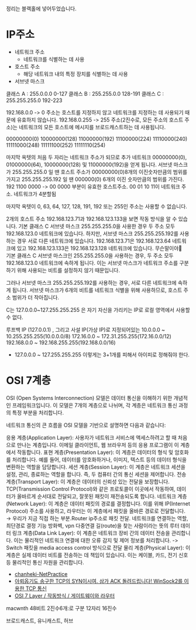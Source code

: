 정리는 블랙홀에 넣어두었습니다.
# **IP주소**
- 네트워크 주소
	- 네트워크를 식별하는 데 사용
- 호스트 주소
	-  해당 네트워크 내의 특정 장치를 식별하는 데 사용
- 서브넷 마스크

클래스 A : 255.0.0.0     0-127
클래스 B : 255.255.0.0   128-191
클래스 C : 255.255.255.0 192-223

192.168.0.0 -> 0 주소는 호스트를 지정하지 않고 네트워크를 지정하는 데 사용되기 때문에 유효하지 않습니다. 
192.168.0.255 -> 255 주소(2진수로, 모든 주소의 호스트 주소)는 네트워크의 모든 호스트에 메시지를 브로드캐스트하는 데 사용됩니다.

00000000(0) 10000000(128) 11000000(192) 11100000(224) 11110000(240) 11111000(248) 11111100(252) 11111110(254)

마지막 옥텟의 처음 두 자리는 네트워크 주소가 되므로 추가 네트워크 00000000(0), 01000000(64), 10000000(128) 및 11000000(192)을 얻게 됩니다.
서브넷 마스크가 255.255.255.0 일 땐 호스트 주소가 00000000(0)8개의 이진숫자만큼의 범위를 가지고
255.255.255.192 일 땐 000000(0) 6개의 이진 숫자만큼의 범위를 가진다.
192 1100 0000 -> 00 0000 부분이 유효한 호스트주소. 00 01 10 11이 네트워크 주소. 네트워크가 4분할됨

마지막 옥텟이 0, 63, 64, 127, 128, 191, 192 또는 255인 주소는 사용할 수 없습니다.

2개의 호스트 주소 192.168.123.71과 192.168.123.133을 보면 작동 방식을 알 수 있습니다. 기본 클래스 C 서브넷 마스크 255.255.255.0을 사용한 경우 두 주소 모두 192.168.123.0 네트워크에 있습니다. 하지만, 서브넷 마스크 255.255.255.192를 사용하는 경우 서로 다른 네트워크에 있습니다. 192.168.123.71은 192.168.123.64 네트워크에 있고 192.168.123.133은 192.168.123.128 네트워크에 있습니다. 무슨말이야
<br> 기본 클래스 C 서브넷 마스크인 255.255.255.0을 사용하는 경우, 두 주소 모두 192.168.123.0 네트워크에 속하게 됩니다. 이는 서브넷 마스크가 네트워크 주소를 구분하기 위해 사용되는 비트를 설정하지 않기 때문입니다.

그러나 서브넷 마스크 255.255.255.192를 사용하는 경우, 서로 다른 네트워크에 속하게 됩니다. 서브넷 마스크가 6개의 비트를 네트워크 식별을 위해 사용하므로, 호스트 주소 범위가 더 작아집니다.

C는 127.0.0.0~127.255.255.255 은 자기 자신을 가리키는 IP로 로컬 영역에서 사용할 수 없다.

루프백 IP (127.0.0.1) , 그리고 사설 IP(가상 IP)로 지정되어있는
10.0.0.0 ~ 10.255.255.255(10.0.0.0/8)
172.16.0.0 ~ 172.31.255.255(172.16.0.0/12)
192.168.0.0 ~ 192.168.255.255(192.168.0.0/16)
+ 127.0.0.0 ~ 127.255.255.255
이렇게는 3+1개를 피해서 아이피로 정해줘야 한다.


# **OSI 7계층**
OSI (Open Systems Interconnection) 모델은 데이터 통신을 이해하기 위한 개념적인 프레임워크입니다. 이 모델은 7개의 계층으로 나뉘며, 각 계층은 네트워크 통신 과정의 특정 부분을 처리합니다.

네트워크 통신의 큰 흐름을 OSI 모델을 기반으로 설명하면 다음과 같습니다:

응용 계층(Application Layer): 사용자가 네트워크 서비스에 액세스하려고 할 때 처음으로 만나는 계층입니다. 이메일 클라이언트, 웹 브라우저 등의 응용 프로그램이 이 계층에서 작동합니다.
표현 계층(Presentation Layer): 이 계층은 데이터의 형식 및 암호화를 처리합니다. 예를 들어, 데이터를 암호화하거나, 이미지, 텍스트 등의 데이터 형식을 변환하는 역할을 담당합니다.
세션 계층(Session Layer): 이 계층은 네트워크 세션을 설정, 관리, 종료하는 역할을 합니다. 즉, 두 컴퓨터 간의 통신 세션을 제어합니다.
전송 계층(Transport Layer): 이 계층은 데이터의 신뢰성 있는 전달을 보장합니다. TCP(Transmission Control Protocol)와 같은 프로토콜이 이곳에서 작동하여, 데이터가 올바르게 순서대로 전달되고, 잘못된 패킷이 재전송되도록 합니다.
네트워크 계층(Network Layer): 이 계층은 데이터 패킷의 경로를 결정합니다. 이를 위해 IP(Internet Protocol) 주소를 사용하고, 라우터는 이 계층에서 패킷을 올바른 경로로 전달합니다. → 우리가 지금 직접 하는 부분.Router ip주소로 패킷 전달. 네트워크를 연결하는 역할, 최단경로 결정 기능 방화벽, vpn 다중연결 길(route)을 찾는 사람이라는 뜻의 루터
데이터 링크 계층(Data Link Layer): 이 계층은 네트워크 장비 간의 데이터 전송을 관리합니다. 이는 물리적인 네트워크 연결에 대한 오류 감지 및 제어 정보를 처리합니다. -> Switch 패킷을 media access control 방식으로 전달
물리 계층(Physical Layer): 이 계층은 실제 데이터 비트를 전송하는 데 책임이 있습니다. 이는 케이블, 카드, 전기 신호 
등 물리적인 통신 자원을 관리합니다.

- [chanheki-NetPractice](https://github.com/chanheki/NetPractice)
- [아뢰옵기도 송구한 TCP의 SYN이시여. 삼가 ACK 돌려드립니다! WinSock2를 이용한 TCP 통신](https://int-i.github.io/cpp/2023-05-05/winsock2-tcp/)
- [OSI 7 Layer / 작동방식 / 게이트웨이와 라우터](https://popcorntree.tistory.com/107)

macwnth 48비트 2진수6개:로 구분 12자리 16진수

브로드캐스트, 유니캐스트, 허브
